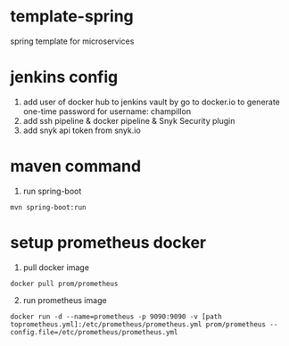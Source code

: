 # template-spring
spring template for microservices

# jenkins config
1. add user of docker hub to jenkins vault by go to docker.io to generate one-time password for username: champillon
2. add ssh pipeline & docker pipeline & Snyk Security plugin
3. add snyk api token from snyk.io

# maven command
1. run spring-boot
```
mvn spring-boot:run
```

# setup prometheus docker
1. pull docker image
```
docker pull prom/prometheus
```

2. run prometheus image
```
docker run -d --name=prometheus -p 9090:9090 -v [path toprometheus.yml]:/etc/prometheus/prometheus.yml prom/prometheus --config.file=/etc/prometheus/prometheus.yml
```